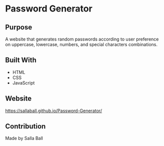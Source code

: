 
# Password Generator

## Purpose
A website that generates random passwords according to user preference on uppercase, lowercase, numbers, and special characters combinations.

## Built With
* HTML
* CSS
* JavaScript

## Website
https://sallaball.github.io/Password-Generator/

## Contribution
Made by Salla Ball
